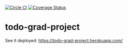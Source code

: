 [![Circle CI](https://circleci.com/gh/joebandenburg/todo-grad-project/tree/master.svg?style=svg)](https://circleci.com/gh/joebandenburg/todo-grad-project/tree/master) [![Coverage Status](https://coveralls.io/repos/joebandenburg/todo-grad-project/badge.svg)](https://coveralls.io/r/joebandenburg/todo-grad-project)

# todo-grad-project

See it deployed: https://todo-grad-project.herokuapp.com/
